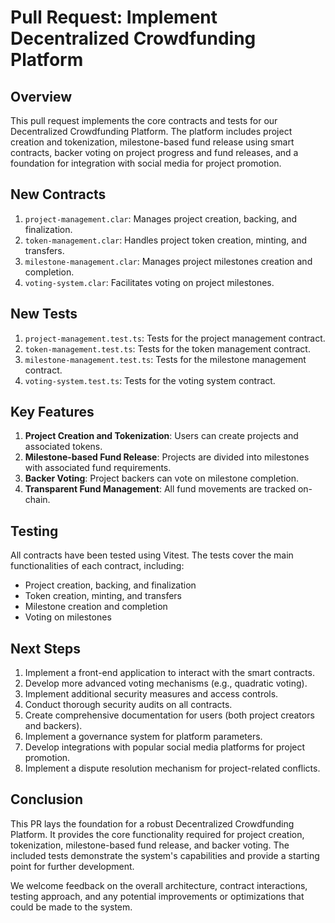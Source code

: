 # Pull Request: Implement Decentralized Crowdfunding Platform

## Overview

This pull request implements the core contracts and tests for our Decentralized Crowdfunding Platform. The platform includes project creation and tokenization, milestone-based fund release using smart contracts, backer voting on project progress and fund releases, and a foundation for integration with social media for project promotion.

## New Contracts

1. `project-management.clar`: Manages project creation, backing, and finalization.
2. `token-management.clar`: Handles project token creation, minting, and transfers.
3. `milestone-management.clar`: Manages project milestones creation and completion.
4. `voting-system.clar`: Facilitates voting on project milestones.

## New Tests

1. `project-management.test.ts`: Tests for the project management contract.
2. `token-management.test.ts`: Tests for the token management contract.
3. `milestone-management.test.ts`: Tests for the milestone management contract.
4. `voting-system.test.ts`: Tests for the voting system contract.

## Key Features

1. **Project Creation and Tokenization**: Users can create projects and associated tokens.
2. **Milestone-based Fund Release**: Projects are divided into milestones with associated fund requirements.
3. **Backer Voting**: Project backers can vote on milestone completion.
4. **Transparent Fund Management**: All fund movements are tracked on-chain.

## Testing

All contracts have been tested using Vitest. The tests cover the main functionalities of each contract, including:

- Project creation, backing, and finalization
- Token creation, minting, and transfers
- Milestone creation and completion
- Voting on milestones

## Next Steps

1. Implement a front-end application to interact with the smart contracts.
2. Develop more advanced voting mechanisms (e.g., quadratic voting).
3. Implement additional security measures and access controls.
4. Conduct thorough security audits on all contracts.
5. Create comprehensive documentation for users (both project creators and backers).
6. Implement a governance system for platform parameters.
7. Develop integrations with popular social media platforms for project promotion.
8. Implement a dispute resolution mechanism for project-related conflicts.

## Conclusion

This PR lays the foundation for a robust Decentralized Crowdfunding Platform. It provides the core functionality required for project creation, tokenization, milestone-based fund release, and backer voting. The included tests demonstrate the system's capabilities and provide a starting point for further development.

We welcome feedback on the overall architecture, contract interactions, testing approach, and any potential improvements or optimizations that could be made to the system.


